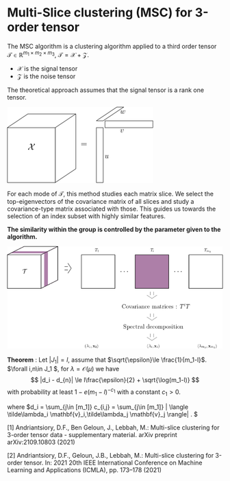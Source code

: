 # Multi-Slice clustering (MSC) for 3-order tensor

The MSC algorithm is a clustering algorithm applied to a third order tensor $\mathcal{T}\in\mathbb{R}^{m_1\times m_2\times m_3}$, $\mathcal{T} = \mathcal{X}+\mathcal{Z}$. 

* $\mathcal{X}$ is the signal tensor
* $\mathcal{Z}$ is the noise tensor

The theoretical approach assumes that the signal tensor  is a rank one tensor. 

![an image](signal_rank_one.png)

For each mode of $\mathcal{T}$, this method studies each matrix slice. We select the top-eigenvectors of the covariance matrix of all slices and study a covariance-type matrix associated with those. This guides us towards the selection of an index subset  with highly similar features.  

**The similarity within the group is controlled by the parameter given to the algorithm.**

![an image](msc.png)

**Theorem** : Let $|J_1|=l$, assume that $\sqrt{\epsilon}\le \frac{1}{m_1-l}$. $\forall i,n\in J_1 $, for $\lambda = \mathcal{O}(\mu)$ we have
		$$
				|d_i - d_{n}| \le l\frac{\epsilon}{2} + \sqrt{\log(m_1-l)}
		$$
			with probability at least $1-e(m_1-l)^{-c_1}$ with a constant $c_1>0$.


where 		$d_i =  \sum_{j\in [m_1]} c_{i,j} = \sum_{j\in [m_1]} | \langle \tilde\lambda_i \mathbf{v}_i,\tilde\lambda_j \mathbf{v}_j \rangle| . $


[1] Andriantsiory, D.F., Ben Geloun, J., Lebbah, M.: Multi-slice clustering for 3-order tensor data - supplementary material. arXiv preprint arXiv:2109.10803 (2021)

[2] Andriantsiory, D.F., Geloun, J.B., Lebbah, M.: Multi-slice clustering for 3-order tensor. In: 2021 20th IEEE International Conference on Machine Learning and Applications (ICMLA), pp. 173–178 (2021)

